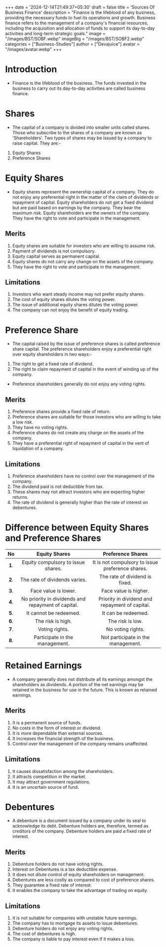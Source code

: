 +++
date = '2024-12-14T21:49:37+05:30'
draft = false
title = 'Sources Of Business Finance'
description = "Finance is the lifeblood of any business, providing the necessary funds to fuel its operations and growth. Business finance refers to the management of a company's financial resources, including the acquisition and allocation of funds to support its day-to-day activities and long-term strategic goals."
image = "/images/BST/SOBF.webp"
imageBig = "/images/BST/SOBF2.webp"
categories = ["Business-Studies"]
author = ["Devajuice"]
avatar = "/images/avatar.webp"
+++
# Introduction

- Finance is the lifeblood of the business. The funds invested in the business to carry out its day-to-day activities are called business finance.

# Shares

- The capital of a company is divided into smaller units called shares. Those who subscribe to the shares of a company are known as 'Shareholders'. Two types of shares may be issued by a company to raise capital. They are:-

 1. Equity Shares
 2. Preference Shares

# Equity Shares

- Equity shares represent the ownership capital of a company. They do not enjoy any preferential right in the matter of the claim of dividends or repayment of capital. Equity shareholders do not get a fixed dividend but are paid based on earnings by the company. They bear the maximum risk. Equity shareholders are the owners of the company. They have the right to vote and participate in the management.

## Merits

1. Equity shares are suitable for investors who are willing to assume risk.
2. Payment of dividends is not compulsory.
3. Equity capital serves as permanent capital.
4. Equity shares do not carry any change on the assets of the company.
5. They have the right to vote and participate in the management.

## Limitations

1. Investors who want steady income may not prefer equity shares.
2. The cost of equity shares dilutes the voting power.
3. The issue of additional equity shares dilutes the voting power.
4. The company can not enjoy the benefit of equity trading.

# Preference Share

- The capital raised by the issue of preference shares is called preference share capital. The preference shareholders enjoy a preferential right over equity shareholders in two ways:-

 1. The right to get a fixed rate of dividend.
 2. The right to claim repayment of capital in the event of winding up of the company.

- Preference shareholders generally do not enjoy any voting rights.

## Merits

1. Preference shares provide a fixed rate of return.
2. Preference shares are suitable for those investors who are willing to take a low risk.
3. They have no voting rights.
4. Preference shares do not create any charge on the assets of the company.
5. They have a preferential right of repayment of capital in the vent of liquidation of a company.

## Limitations

1. Preference shareholders have no control over the management of the company.
2. The dividend paid is not deductible from tax.
3. These shares may not attract investors who are expecting higher returns.
4. The rate of dividend is generally higher than the rate of interest on debentures.

# Difference between Equity Shares and Preference Shares

| No  |                   Equity Shares                    |                Preference Shares                 |
| :-: | :------------------------------------------------: | :----------------------------------------------: |
| **1**.  |         Equity compulsory to issue shares.         | It is not compulsory to issue preference shares. |
| **2**.  |           The rate of dividends varies.            |          The rate of dividend is fixed.          |
| **3**.  |                Face value is lower.                |              Face value is higher.               |
| **4**.  | No priority in dividends and repayment of capital. |  Priority in dividend and repayment of capital.  |
| **5**.  |               It cannot be redeemed.               |               It can be redeemed.                |
| **6**.  |                 The risk is high.                  |                 The risk is low.                 |
| **7**.  |                   Voting rights.                   |                No voting rights.                 |
| **8**.  |           Participate in the management.           |        Not participate in the management.        |

# Retained Earnings

- A company generally does not distribute all its earnings amongst the shareholders as dividends. A portion of the net earnings may be retained in the business for use in the future. This is known as retained earnings.

## Merits

1. It is a permanent source of funds.
2. No costs in the form of interest or dividend.
3. It is more dependable than external sources.
4. It increases the financial strength of the business.
5. Control over the management of the company remains unaffected.

## Limitations

1. It causes dissatisfaction among the shareholders.
2. It attracts competition in the market.
3. It may attract government regulations.
4. It is an uncertain source of fund.

# Debentures

- A debenture is a document issued by a company under its seal to acknowledge its debt. Debenture holders are, therefore, termed as creditors of the company. Debenture holders are paid a fixed rate of interest.

## Merits

1. Debenture holders do not have voting rights.
2. Interest on Debentures is a tax deductible expense.
3. It does not dilute control of equity shareholders on management.
4. Debentures are less costly as compared to cost of preference shares.
5. They guarantee a fixed rate of interest.
6. It enables the company to take the advantage of trading on equity.

## Limitations

1. It is not suitable for companies with unstable future earnings.
2. The company has to mortgage its assets to issue debentures.
3. Debenture holders do not enjoy any voting rights.
4. The cost of debentures is high.
5. The company is liable to pay interest even if it makes a loss.
